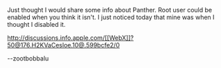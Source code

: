 Just thought I would share some info about Panther. Root user could be enabled when you think it isn't. I just noticed today that mine was when I thought I disabled it.

http://discussions.info.apple.com/[[WebX]]?50@176.H2KVaCesloe.10@.599bcfe2/0

--zootbobbalu
